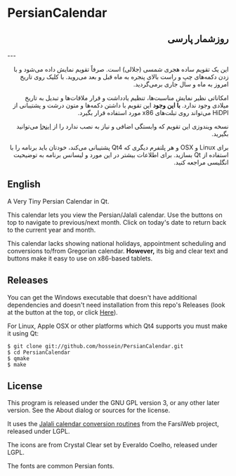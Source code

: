 PersianCalendar
===============

<h2 dir="rtl">روزشمار پارسی</h2>
---
<p dir="rtl">این یک تقویم ساده هجری شمسی (جلالی) است. صرفاً تقویم نمایش داده می‌شود و با زدن دکمه‌های چپ و راست بالای پنجره به ماه قبل و بعد می‌روید. با کلیک روی تاریخ امروز به ماه و سال جاری برمی‌گردید.</p>

<p dir="rtl">امکاناتی نظیر نمایش مناسبت‌ها، تنظیم یادداشت و قرار ملاقات‌ها و تبدیل به تاریخ میلادی وجود ندارد. <strong>با این وجود</strong> این تقویم با داشتن دکمه‌ها و متون درشت و پشتیبانی از HiDPI می‌تواند روی تبلت‌های x86 مورد استفاده قرار بگیرد.</p>

<p dir="rtl">نسخه ویندوزی این تقویم که وابستگی اضافی و نیاز به نصب ندارد را از <a href="...">اینجا</a> می‌توانید بگیرید.</p>

<p dir="rtl">برای Linux و OSX و هر پلتفرم دیگری که Qt4 پشتیبانی می‌کند، خودتان باید برنامه را با استفاده از Qt بسازید. برای اطلاعات بیشتر در این مورد و لیسانس برنامه  به توضیحیت انگلیسی مراجعه کنید.</p>

English
---
A Very Tiny Persian Calendar in Qt.

This calendar lets you view the Persian/Jalali calendar. Use the buttons on top to navigate to previous/next month. Click on today's date to return back to the current year and month.

This calendar lacks showing national holidays, appointment scheduling and conversions to/from Gregorian calendar.
**However,** its big and clear text and buttons make it easy to use on x86-based tablets.

Releases
---
You can get the Windows executable that doesn't have additional dependencies and doesn't need installation from this repo's Releases (look at the button at the top, or click [Here](...)).

For Linux, Apple OSX or other platforms which Qt4 supports you must make it using Qt:

```
$ git clone git://github.com/hossein/PersianCalendar.git
$ cd PersianCalendar
$ qmake
$ make
```

License
---
This program is released under the GNU GPL version 3, or any other later version. See the About dialog or sources for the license.

It uses the [Jalali calendar conversion routines](http://www.farsiweb.info/jalali/jalali.c) from the FarsiWeb project, released under LGPL.

The icons are from Crystal Clear set by Everaldo Coelho, released under LGPL.

The fonts are common Persian fonts.

